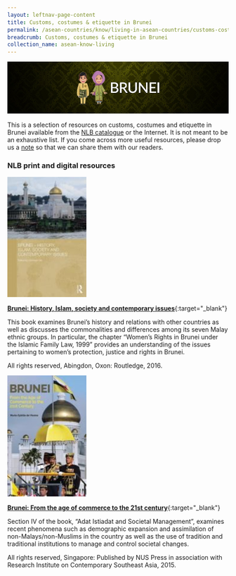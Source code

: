 ```yaml
---
layout: leftnav-page-content
title: Customs, costumes & etiquette in Brunei
permalink: /asean-countries/know/living-in-asean-countries/customs-costumes-etiquette-in-brunei/
breadcrumb: Customs, costumes & etiquette in Brunei
collection_name: asean-know-living
---
```


<img src="/images/asean-living/Customs-Brunei.jpg" alt="Customs in Brunei banner" style="width:800px;" />

This is a selection of resources on customs, costumes and etiquette in Brunei available from the  [NLB catalogue](http://catalogue.nlb.gov.sg/) or the Internet.  It is not meant to be an exhaustive list. If you come across more useful resources, please drop us a [note](http://www.eyeonasia.sg/contact/) so that we can share them with our readers.

### **NLB print and digital resources**

<img src="/images/book-covers/Brunei-History-Islam-society-and-contemporary-issues.jpg" style="width:180px;" />

[**Brunei: History, Islam, society and contemporary issues**](http://eservice.nlb.gov.sg/item_holding.aspx?bid=202389192){:target="_blank"}

This book examines Brunei’s history and relations with other countries as well as discusses the commonalities and differences among its seven Malay ethnic groups. In particular, the chapter “Women’s Rights in Brunei under the Islamic Family Law, 1999” provides an understanding of the issues pertaining to women’s protection, justice and rights in Brunei.

All rights reserved, Abingdon, Oxon: Routledge, 2016.

<img src="/images/book-covers/Brunei-From-the-age-of-commerce-to-the-21st-century.jpg" style="width:180px;" />

[**Brunei: From the age of commerce to the 21st century**](http://eservice.nlb.gov.sg/item_holding.aspx?bid=200953233){:target="_blank"}

Section IV of the book, “Adat Istiadat and Societal Management”, examines recent phenomena such as demographic expansion and assimilation of non-Malays/non-Muslims in the country as well as the use of tradition and traditional institutions to manage and control societal changes.

All rights reserved, Singapore: Published by NUS Press in association with Research Institute on Contemporary Southeast Asia, 2015.

